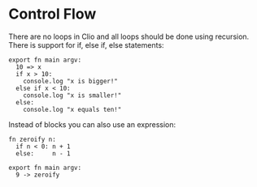 # Control Flow

There are no loops in Clio and all loops should be done using recursion. There is support for if, else if, else statements:

```text
export fn main argv:
  10 => x
  if x > 10:
    console.log "x is bigger!"
  else if x < 10:
    console.log "x is smaller!"
  else:
    console.log "x equals ten!"
```

Instead of blocks you can also use an expression:

```text
fn zeroify n:
  if n < 0: n + 1
  else:     n - 1

export fn main argv:
  9 -> zeroify
```

